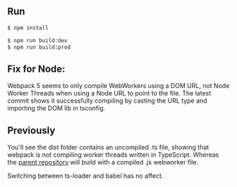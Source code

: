 ## Run

```bash
$ npm install

$ npm run build:dev
$ npm run build:prod
```

## Fix for Node:

Webpack 5 seems to only compile WebWorkers using a DOM URL, not Node Worker Threads when using a Node URL to point to the file.
The latest commit shows it successfully compiling by casting the URL type and importing the DOM lib in tsconfig.

## Previously

You'll see the dist folder contains an uncompiled .ts file, showing that webpack is not compiling worker threads written in TypeScript.
Whereas the [parent repository](https://github.com/azangru/web-worker-ts-webpack-test) will build with a compiled .js webworker file.

Switching between ts-loader and babel has no affect.
